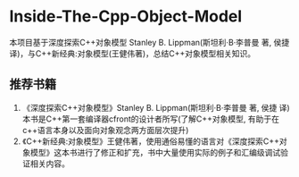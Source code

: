 # Inside-The-Cpp-Object-Model
本项目基于深度探索C++对象模型 Stanley B. Lippman(斯坦利·B·李普曼 著, 侯捷 译)，与C++新经典:对象模型(王健伟著)，总结C++对象模型相关知识。

## 推荐书籍
1. 《深度探索C++对象模型》Stanley B. Lippman(斯坦利·B·李普曼 著, 侯捷 译)
本书是C++第一套编译器cfront的设计者所写(了解C++对象模型, 有助于在c++语言本身以及面向对象观念两方面层次提升)
2. 《C++新经典:对象模型》王健伟著，使用通俗易懂的语言对《深度探索C++对象模型》这本书进行了修正和扩充，书中大量使用实际的例子和汇编级调试验证相关内容。


